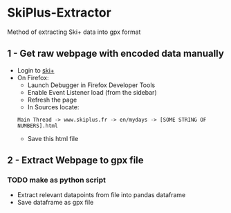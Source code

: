 # SkiPlus-Extractor
Method of extracting Ski+ data into gpx format

## 1 - Get raw webpage with encoded data manually
- Login to [ski+](https://www.skiplus.fr/en/my-days/)
- On Firefox:
  - Launch Debugger in Firefox Developer Tools
  - Enable Event Listener load (from the sidebar)
  - Refresh the page
  - In Sources locate:
  ```
  Main Thread -> www.skiplus.fr -> en/mydays -> [SOME STRING OF NUMBERS].html
  ```
  - Save this html file

## 2 - Extract Webpage to gpx file
### TODO make as python script
- Extract relevant datapoints from file into pandas dataframe
- Save dataframe as gpx file
